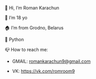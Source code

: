 👋 Hi, I’m Roman Karachun

📅 I’m 18 yo

🏠 I’m from Grodno, Belarus

💙 Python

📪 How to reach me: 
- GMAIL: romankarachun9@gmail.com
 
- VK: https://vk.com/romroom9
